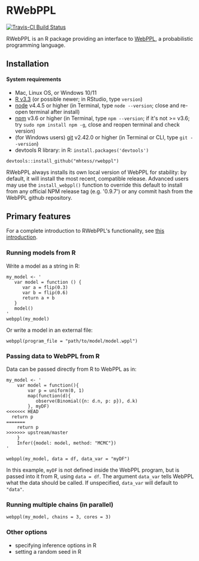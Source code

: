 # RWebPPL

[![Travis-CI Build Status](https://travis-ci.org/mhtess/rwebppl.svg?branch=master)](https://travis-ci.org/mhtess/rwebppl)

RWebPPL is an R package providing an interface to [WebPPL](https://github.com/probmods/webppl), a probabilistic programming language.

## Installation

#### System requirements
+ Mac, Linux OS, or Windows 10/11
+ [R v3.3](https://cran.cnr.berkeley.edu) (or possible newer; in RStudio, type `version`)
+ [node](https://nodejs.org/en/) v4.4.5 or higher (in Terminal, type `node --version`; close and re-open terminal after install)
+ [npm](https://docs.npmjs.com/getting-started/installing-node) v3.6 or higher (in Terminal, type `npm --version`; if it's not >= v3.6; try `sudo npm install npm -g`, close and reopen terminal and check version)
+ (for Windows users) [git](https://gitforwindows.org/) v2.42.0 or higher (in Terminal or CLI, type `git --version`)
+ devtools R library: in R: `install.packages('devtools')`

```
devtools::install_github("mhtess/rwebppl")
```

RWebPPL always installs its own local version of WebPPL for stability: by default, it will install the most recent, compatible release. Advanced users may use the `install_webppl()` function to override this default to install from any official NPM release tag (e.g. '0.9.7') or any commit hash from the WebPPL github repository.

## Primary features

For a complete introduction to RWebPPL's functionality, see [this introduction](https://github.com/mhtess/rwebppl/wiki/Introduction). 

### Running models from R

Write a model as a string in R:

```
my_model <- '
   var model = function () {
      var a = flip(0.3)
      var b = flip(0.6)
      return a + b
   }
   model()
'
webppl(my_model)
```

Or write a model in an external file:

```
webppl(program_file = "path/to/model/model.wppl")
```

### Passing data to WebPPL from R

Data can be passed directly from R to WebPPL as in:

```
my_model <- '
    var model = function(){
        var p = uniform(0, 1)
        map(function(d){
           observe(Binomial({n: d.n, p: p}), d.k)
        }, myDF)
<<<<<<< HEAD
  return p
=======
	return p
>>>>>>> upstream/master
    }
    Infer({model: model, method: "MCMC"})
'

webppl(my_model, data = df, data_var = "myDF")
```

In this example, `myDF` is not defined inside the WebPPL program, but is passed into it from R, using `data = df`. The argument `data_var` tells WebPPL what the data should be called. If unspecified, `data_var` will default to `"data"`.

### Running multiple chains (in parallel)

```
webppl(my_model, chains = 3, cores = 3)
```

### Other options

- specifying inference options in R
- setting a random seed in R
